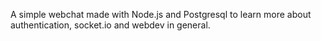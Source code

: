 
A simple webchat made with Node.js and Postgresql to learn more about authentication, socket.io and webdev in general.